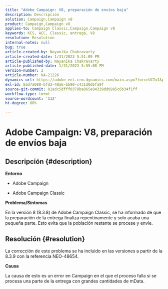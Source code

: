 ```yaml
---
title: "Adobe Campaign: V8, preparación de envíos baja"
description: Descripción
solution: Campaign,Campaign v8
product: Campaign,Campaign v8
applies-to: Campaign Classic,Campaign,Campaign v8
keywords: KCS, ACC, Classic, entrega, V8
resolution: Resolution
internal-notes: null
bug: true
article-created-by: Nayanika Chakravarty
article-created-date: 1/31/2023 5:51:09 PM
article-published-by: Nayanika Chakravarty
article-published-date: 1/31/2023 5:55:08 PM
version-number: 2
article-number: KA-21226
dynamics-url: https://adobe-ent.crm.dynamics.com/main.aspx?forceUCI=1&pagetype=entityrecord&etn=knowledgearticle&id=c103bed5-8fa1-ed11-aad1-6045bd0063aa
exl-id: 8ad7a080-bfd2-48a6-bb90-c431d0dbfa9f
source-git-commit: 01adc5dfff0378ba865e84339dd0985c6b34f1ff
workflow-type: tm+mt
source-wordcount: '112'
ht-degree: 80%

---
```


# Adobe Campaign: V8, preparación de envíos baja

## Descripción {#description}


<b>Entorno</b>

- Adobe Campaign

- Adobe Campaign Classic

<b>Problema/Síntomas</b>

En la versión 8 (8.3.8) de Adobe Campaign Classic, se ha informado de que la preparación de la entrega finaliza repentinamente y solo acaba una pequeña parte. Esto evita que la población restante se procese y envíe.


## Resolución {#resolution}


La corrección de este problema se ha incluido en las versiones a partir de la 8.3.9 con la referencia NEO-48654.

<b>Causa</b>

La causa de esto es un error en Campaign en el que el proceso falla si se procesa una parte de la entrega con grandes cantidades de mData.
